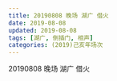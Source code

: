 ```yaml
---
title: 20190808 晚场 湖广 借火
date: 2019-08-08
updated: 2019-08-08
tags: [湖广, 倒插门, 相声]
categories: (2019)己亥年场次
---
```

20190808 晚场 湖广 借火